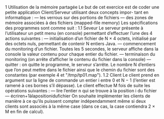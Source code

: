 1 Utilisation de la mémoire partagéeLe but de cet exercice est de coder une petite application Client/Serveur utilisant deux concepts impor- tant en informatique :— les verrous sur des portions de fichiers— des zones de mémoire associées à des fichiers (mapped-file memory) Les spécifications des programmes sont comme suit :1.1 SeveurLe serveur présente à l’utilisateur un petit menu (en console) permettant d’effectuer l’une des 4 actions suivantes :— initialisation d’un fichier de N × 4 octets, initialisé par des octets nuls, permettant de contenir N entiers Java.— commencement du monitoring d’un fichier. Toutes les 5 secondes, le serveur affiche dans la console la valeur contenu pour chaque entier du fichier.— terminaison du monitoring (on arrête d’afficher le contenu du fichier dans la console)— quitter : on quitte le programme, le serveur s’arrête.Le nombre N d’entiers que l’on peut mettre dans le fichier ainsi que le chemin du fichier sont des constantes (par exemple 4 et "/tmp/tp01.map").1.2 ClientLe client prend en argument sur la ligne de commande un entier i entre 0 et N − 1 (l’entier est ramené à ces bornes s’il dépasse). Le client effectue M fois de suite les opérations suivantes :— lire l’entier n qui se trouve à la position i du fichier— écriren+1àlapositionidufichierOn souhaite implémenter les clients de manière à ce qu’ils puissent compter indépendamment même si deux clients sont associés à la même case (dans ce cas, la case contiendra 2 × M en fin de calcul).